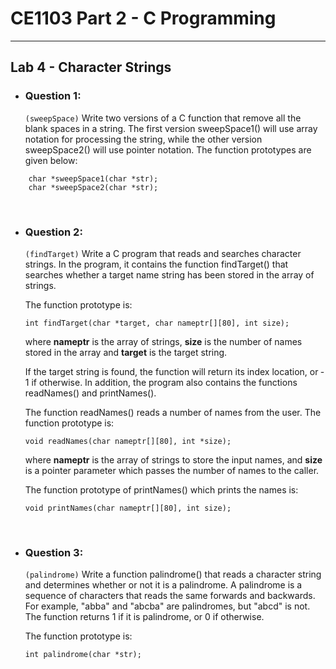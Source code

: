 # **CE1103 Part 2 - C Programming**
--- 


## **Lab 4 - Character Strings**

* ### Question 1:
    `(sweepSpace)` Write two versions of a C function that remove all the blank spaces in a string.
    The first version sweepSpace1() will use array notation for processing the string, while the
    other version sweepSpace2() will use pointer notation. The function prototypes are given
    below:

```
    char *sweepSpace1(char *str);
    char *sweepSpace2(char *str);
```


&nbsp;

* ### Question 2:

    `(findTarget)` Write a C program that reads and searches character strings. In the program, it
    contains the function findTarget() that searches whether a target name string has been
    stored in the array of strings. 
    
    The function prototype is:

    ```
    int findTarget(char *target, char nameptr[][80], int size);
    ```

    where **nameptr** is the array of strings, **size** is the number of names stored in the array and
    **target** is the target string. 

    If the target string is found, the function will return its index location, or ‐1 if otherwise. In addition, the program also contains the functions readNames() and printNames(). 
    
    The function readNames() reads a number of names from the user. 
    The function prototype is:

    ```
    void readNames(char nameptr[][80], int *size);
    ```

    where **nameptr** is the array of strings to store the input names, and **size** is a pointer
    parameter which passes the number of names to the caller. 
    

    The function prototype of printNames() which prints the names is:

    ```
    void printNames(char nameptr[][80], int size);
    ```


&nbsp;

* ### Question 3:

    `(palindrome)` Write a function palindrome() that reads a character string and determines
    whether or not it is a palindrome. A palindrome is a sequence of characters that reads the
    same forwards and backwards. For example, "abba" and "abcba" are palindromes, but
    "abcd" is not. The function returns 1 if it is palindrome, or 0 if otherwise. 
    
    The function prototype is:

    ```
    int palindrome(char *str);
    ```